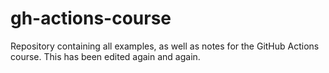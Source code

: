 # gh-actions-course
Repository containing all examples, as well as notes for the GitHub Actions course. This has been edited again and again.

